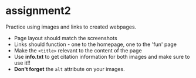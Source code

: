 # assignment2

Practice using images and links to created webpages.

* Page layout should match the screenshots
* Links should function - one to the homepage, one to the 'fun' page
* Make the `<title>` relevant to the content of the page
* Use **info.txt** to get citation information for both images and make sure to use it!!
* **Don't forget** the `alt` attribute on your images.

